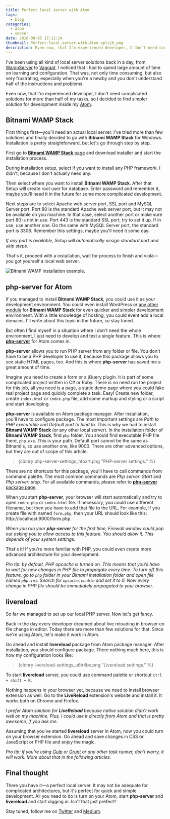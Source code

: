 ```yaml
---
title: Perfect local server with Atom
tags:
  - blog
categories:
  - atom
  - server
date: 2016-09-05 17:11:14
thumbnail: Perfect-local-server-with-Atom_xplcj6.png
description: Even now, that I'm experienced developer, I don't need complicated solutions for more than half of my tasks, so I decided to find simpler solution for development inside my Atom.
---
```


I've been using all kind of local server solutions back in a day, from [WampServer](http://www.wampserver.com/en/) to [Vagrant](https://www.vagrantup.com/). I noticed that I had to spend large amount of time on learning and configuration. That was, not only time consuming, but also very frustrating, especially when you're a newby and you don't understand half of the instructions and problems.

<!-- more -->

Even now, that I'm experienced developer, I don't need complicated solutions for more than half of my tasks, so I decided to find simpler solution for development inside my [Atom](https://atom.io/).

## Bitnami WAMP Stack

First things first—you'll need an actual local server. I've tried more than few solutions and finally decided to go with **Bitnami WAMP Stack** for Windows. Installation is pretty straightforward, but let's go through step by step.

First go to [**Bitnami WAMP Stack** page](https://bitnami.com/stack/wamp) and download installer and start the installation process.

During installation setup, select if you want to install any PHP framework. I didn't, because I don't actually need any.

Then select where you want to install **Bitnami WAMP Stack**. After that Setup will create root user for database. Enter password and remember it, maybe you'll need it in the future for some more complicated development.

Next steps are to select Apache web server port, SSL port and MySQL Server port. Port 80 is the standard Apache web server port, but it may not be available on you machine. In that case, select another port or make sure port 80 is not in use. Port 443 is the standard SSL port, try to set it up. If in use, use another one. Do the same with MySQL Server port, the standard port is 3306\. Remember this settings, maybe you'll need it some day.

_If any port is available, Setup will automatically assign standard port and skip steps._

That's it, proceed with a installation, wait for process to finish and violà—you got yourself a local web server.

![Bitnami WAMP installation example.](https://res.cloudinary.com/starbist/image/upload/v1497509507/bitnami-wamp-installation_p0sgui.gif)

## php-server for Atom

If you managed to install **Bitnami WAMP Stack**, you could use it as your development environment. You could even install WordPress or [any other module](https://bitnami.com/stack/wamp/modules) for **Bitnami WAMP Stack** for even quicker and simpler development environment. With a little knowledge of hosting, you could event add a local domains. I'll write about this topic in the future, so stay tuned.

But often I find myself in a situation where I don't need the whole environment, I just need to develop and test a single feature. This is where **[php-server](https://atom.io/packages/php-server)** for Atom comes in.

**php-server** allows you to run PHP server from any folder or file. You don't have to be a PHP developer to use it, because this package allows you to see static HTML pages, too. And this is where **php-server** has saved me a great amount of time.

Imagine you need to create a form or a jQuery plugin. It is part of some complicated project written in C# or Ruby. There is no need run the project for this job, all you need is a page, a static demo page where you could fake real project page and quickly complete a task. Easy! Create new folder, create `index.html` or `index.php` file, add some markup and styling or a script and start developing.

**php-server** is available on Atom package manager. After installation, you'll have to configure package. The most important settings are _Path to PHP executable_ and _Default port to bind to_. This is why we had to install **Bitnami WAMP Stack** (or any other local server). In the installation folder of **Bitnami WAMP Stack**, find `php` folder. You should find executable PHP file there, `php.exe`. This is your path. Default port cannot be the same as Bitnami's, so use another one, like 9000. There are other advanced options, but they are out of scope of this article.

> {cldnry php-server-settings_htpxrt.png "PHP-server settings." %}

There are no shortcuts for this package, you'll have to call commands from command palette. The most common commands are _Php server: Start_ and _Php server: stop_. For all available commands, please refer to [**php-server** package page](https://atom.io/packages/php-server).

When you start **php-server**, your browser will start automatically and try to open `index.php` or `index.html` file. If necessary, you could use different filename, but then you have to add that file to the URL. For example, if you create file with named `form.php`, then your URL should look like this: http://localhost:9000/form.php.

_When you run your **php-server** for the first time, Firewall window could pop out asking you to allow access to this feature. You should allow it. This depends of your system settings._

That's it! If you're more familiar with PHP, you could even create more advanced architecture for your development.

_Pro tip: by default, PHP opcache is turned on. This means that you'll have to wait for new changes in PHP file to propagate every time. To turn off this feature, go to `php` folder in your Bitnami installation folder and open file named `php.ini`. Search for `opcache.enable` and set it to 0\. Now every change in PHP file should be immediately propagated to your browser._

## livereload

So far we managed to set up our local PHP server. Now let's get fancy.

Back in the day every developer dreamed about live reloading in browser on file change in editor. Today there are more than few solutions for that. Since we're using Atom, let's make it work in Atom.

Go ahead and install **livereload** package from Atom package manager. After installation, you should configure package. There nothing much here, this is how my configuration looks like:

> {cldnry livereload-settings_u6h4bx.png "Livereload settings." %}

To start **livereload** server, you could use command palette or shortcut `ctrl + shift + R`.

Nothing happens in your browser yet, because we need to install browser extension as well. Go to the **LiveReload** extension's website and install it. It works both on Chrome and Firefox.

_I prefer Atom solution for **LiveReload** because native solution didn't work well on my machine. Plus, I could use it directly from Atom and that is pretty awesome, if you ask me._

Assuming that you've started **livereload** server in Atom, now you could turn on your browser extension. Go ahead and save changes in CSS or JavaScript or PHP file and enjoy the magic.

_Pro tip: if you're using [Gulp](http://gulpjs.com/) or [Grunt](http://gruntjs.com/) or any other task runner, don't worry, it will work. More about that in the following articles._

## Final thought

There you have it—a perfect local server. It may not be adequate for complicated architectures, but it's perfect for quick and simple development. All you need to do is turn on your Atom, start **php-server** and **livereload** and start digging in. Isn't that just prefect?

Stay tuned, follow me on [Twitter](https://twitter.com/malimirkeccita) and [Medium](https://medium.com/@malimirkeccita).
